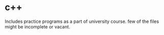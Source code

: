 # c++ 
Includes practice programs as a part of university course.
few of the files might be incomplete or vacant.

